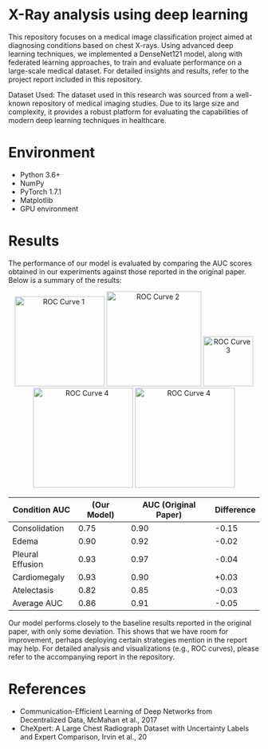 # X-Ray analysis using deep learning

This repository focuses on a medical image classification project aimed at diagnosing conditions based on chest X-rays. Using advanced deep learning techniques, we implemented a DenseNet121 model, along with federated learning approaches, to train and evaluate performance on a large-scale medical dataset. For detailed insights and results, refer to the project report included in this repository.

Dataset Used:
The dataset used in this research was sourced from a well-known repository of medical imaging studies. Due to its large size and complexity, it provides a robust platform for evaluating the capabilities of modern deep learning techniques in healthcare.

# Environment 

- Python 3.6+
- NumPy
- PyTorch 1.7.1
- Matplotlib
- GPU environment

# Results

The performance of our model is evaluated by comparing the AUC scores obtained in our experiments against those reported in the original paper. Below is a summary of the results:

<p align="center">
    <img src="https://github.com/user-attachments/assets/600b5d09-a989-4d93-91a4-65dbaaa652d9" alt="ROC Curve 1" width="180">
    <img src="https://github.com/user-attachments/assets/5166ee17-b472-4056-b982-6327a75870c6" alt="ROC Curve 2" width="190">
    <img src="https://github.com/user-attachments/assets/e3f611a1-277a-49ad-970f-743c86a75ec5" alt="ROC Curve 3" width="100">
    <img src="https://github.com/user-attachments/assets/e3f611a1-277a-49ad-970f-743c86a75ec5" alt="ROC Curve 4" width="200">
    <img src="https://github.com/user-attachments/assets/6b16c861-4168-46bd-bbd2-dbd816d43202" alt="ROC Curve 4" width="200">
</p>


Condition	AUC| (Our Model)|	AUC (Original Paper)| Difference 
--- | --- | --- | --- 
Consolidation|	0.75| 0.90| -0.15
Edema| 0.90|	0.92|  -0.02
Pleural Effusion| 	0.93|	0.97|  -0.04
Cardiomegaly| 	0.93|	0.90|  +0.03
Atelectasis| 	0.82|	0.85|  -0.03
Average AUC|  0.86|  0.91|  -0.05


Our model performs closely to the baseline results reported in the original paper, with only some deviation. This shows that we have room for improvement, perhaps deploying certain strategies mention in the report may help. For detailed analysis and visualizations (e.g., ROC curves), please refer to the accompanying report in the repository.

# References 

- Communication-Efficient Learning of Deep Networks from Decentralized Data, McMahan et al., 2017
- CheXpert: A Large Chest Radiograph Dataset with Uncertainty Labels and Expert Comparison, Irvin et al., 20
